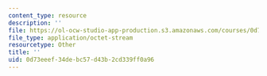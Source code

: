 ```yaml
---
content_type: resource
description: ''
file: https://ol-ocw-studio-app-production.s3.amazonaws.com/courses/0d73eeef34debc57d43b2cd339ff0a96_16pa6b_engine.pdf
file_type: application/octet-stream
resourcetype: Other
title: ''
uid: 0d73eeef-34de-bc57-d43b-2cd339ff0a96
---
```


